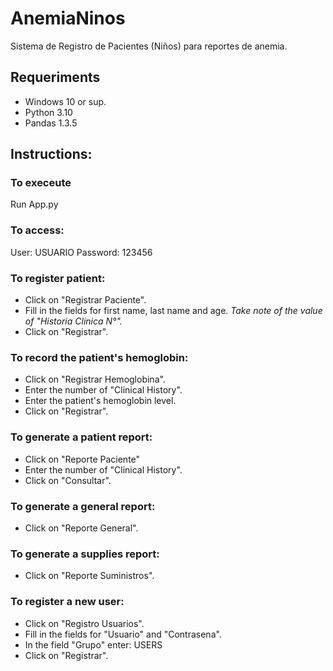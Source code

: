 # AnemiaNinos
Sistema de Registro de Pacientes (Niños) para reportes de anemia.

## Requeriments
- Windows 10 or sup.
- Python 3.10
- Pandas 1.3.5

## Instructions:

### To execeute
Run App.py

### To access:
User: USUARIO
Password: 123456

### To register patient:
- Click on "Registrar Paciente".
- Fill in the fields for first name, last name and age.
 _Take note of the value of "Historia Clinica N°"._
- Click on "Registrar".

### To record the patient's hemoglobin:
- Click on "Registrar Hemoglobina".
- Enter the number of "Clinical History".
- Enter the patient's hemoglobin level.
- Click on "Registrar".

### To generate a patient report:
- Click on "Reporte Paciente"
- Enter the number of "Clinical History".
- Click on "Consultar".

### To generate a general report:
- Click on "Reporte General".

### To generate a supplies report:
- Click on "Reporte Suministros".

### To register a new user:
- Click on "Registro Usuarios".
- Fill in the fields for "Usuario" and "Contrasena".
- In the field "Grupo" enter: USERS
- Click on "Registrar".
